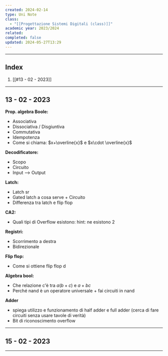 ```yaml
---
created: 2024-02-14
type: Uni Note
class:
  - "[[Progettazione Sistemi Digitali (class)]]"
academic year: 2023/2024
related: 
completed: false
updated: 2024-05-27T13:29
---
```

---
## Index
1. [[#13 - 02 - 2023]]

---
## 13 - 02 - 2023
**Prop. algebra Boole:**
- Associativa
- Dissociativa / Disgiuntiva
- Commutativa
- Idempotenza
- Come si chiama: $x+\overline{x}$ e $x\cdot \overline{x}$

**Decodificatore:**
- Scopo 
- Circuito
- Input --> Output

**Latch:**
- Latch sr
- Gated latch a cosa serve + Circuito
- Differenza tra latch e flip flop

**CA2:**
- Quali tipi di Overflow esistono: hint: ne esistono 2

**Registri:**
- Scorrimento a destra
- Bidirezionale

**Flip flop:**
- Come si ottiene flip flop d

**Algebra bool:**
- Che relazione c'è tra $a(b+c)$ e $a+bc$
- Perché nand è un operatore universale + fai circuiti in nand 

**Adder**
- spiega utilizzo e funzionamento di half adder e full adder (cerca di fare circuiti senza usare tavole di verità)
- Bit di riconoscimento overflow

---
## 15 - 02 - 2023




---